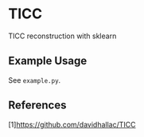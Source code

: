 # TICC

TICC reconstruction with sklearn

## Example Usage
See `example.py`.

## References
[1]https://github.com/davidhallac/TICC
